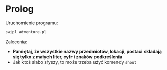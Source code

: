 # Prolog

Uruchomienie programu:

```
swipl adventure.pl
```

Zalecenia:

- <strong>Pamiętaj, że wszystkie nazwy przedmiotów, lokacji, postaci składają się tylko z małych liter, cyfr i znaków podkreślenia</strong>
- Jak ktoś słabo słyszy, to może trzeba użyć komendy `shout`
